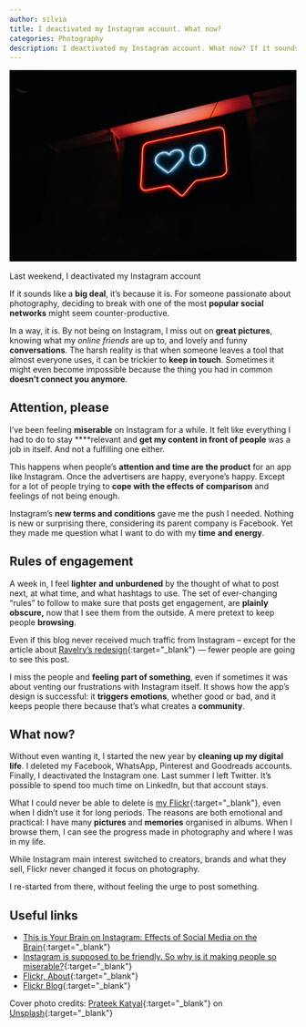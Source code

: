```yaml
---
author: silvia
title: I deactivated my Instagram account. What now?
categories: Photography
description: I deactivated my Instagram account. What now? If it sounds like a big a deal, it's because it is. My first week post-Instagram.
---
```

![I deactivated my Instagram account. What now?](/assets/images/deactivated-instagram-account.jpg)

Last weekend, I deactivated my Instagram account

If it sounds like a **big deal**, it’s because it is. For someone passionate about photography, deciding to break with one of the most **popular social networks** might seem counter-productive.

In a way, it is. By not being on Instagram, I miss out on **great pictures**, knowing what my _online friends_ are up to, and lovely and funny **conversations**. The harsh reality is that when someone leaves a tool that almost everyone uses, it can be trickier to **keep in touch**. Sometimes it might even become impossible because the thing you had in common **doesn’t connect you anymore**.

## Attention, please

I’ve been feeling **miserable** on Instagram for a while. It felt like everything I had to do to stay ****relevant and **get my content in front of people** was a job in itself. And not a fulfilling one either.

This happens when people’s **attention and time are the product** for an app like Instagram. Once the advertisers are happy, everyone’s happy. Except for a lot of people trying to **cope with the effects of** **comparison** and feelings of not being enough.

Instagram’s **new terms and conditions** gave me the push I needed. Nothing is new or surprising there, considering its parent company is Facebook. Yet they made me question what I want to do with my **time** **and** **energy**.

## Rules of engagement

A week in, I feel **lighter** **and** **unburdened** by the thought of what to post next, at what time, and what hashtags to use. The set of ever-changing “rules” to follow to make sure that posts get engagement, are **plainly obscure,** now that I see them from the outside. A mere pretext to keep people **browsing**.

Even if this blog never received much traffic from Instagram – except for the article about [Ravelry’s redesign](https://silviamaggidesign.com/2020/07/20/how-rebranding-cost-ravelry-the-trust-of-their-community/){:target="_blank"} — fewer people are going to see this post.

I miss the people and **feeling** **part of something**, even if sometimes it was about venting our frustrations with Instagram itself. It shows how the app’s design is successful: it **triggers** **emotions**, whether good or bad, and it keeps people there because that’s what creates a **community**.

## What now?

Without even wanting it, I started the new year by **cleaning up my digital life**. I deleted my Facebook, WhatsApp, Pinterest and Goodreads accounts. Finally, I deactivated the Instagram one. Last summer I left Twitter. It’s possible to spend too much time on LinkedIn, but that account stays.

What I could never be able to delete is [my Flickr](https://www.flickr.com/photos/silvia-m/){:target="_blank"}, even when I didn’t use it for long periods. The reasons are both emotional and practical: I have many **pictures** and **memories** organised in albums. When I browse them, I can see the progress made in photography and where I was in my life.

While Instagram main interest switched to creators, brands and what they sell, Flickr never changed it focus on photography.

I re-started from there, without feeling the urge to post something.

## Useful links

* [This is Your Brain on Instagram: Effects of Social Media on the Brain](https://now.northropgrumman.com/this-is-your-brain-on-instagram-effects-of-social-media-on-the-brain/){:target="_blank"}
* [Instagram is supposed to be friendly. So why is it making people so miserable?](http://www.theguardian.com/technology/2018/sep/17/instagram-is-supposed-to-be-friendly-so-why-is-it-making-people-so-miserable){:target="_blank"}
* [Flickr, About](https://www.flickr.com/about){:target="_blank"}
* [Flickr Blog](https://blog.flickr.net/en){:target="_blank"}

Cover photo credits: [Prateek Katyal](https://unsplash.com/@prateekkatyal){:target="_blank"} on [Unsplash](https://unsplash.com/s/photos/instagram){:target="_blank"}
